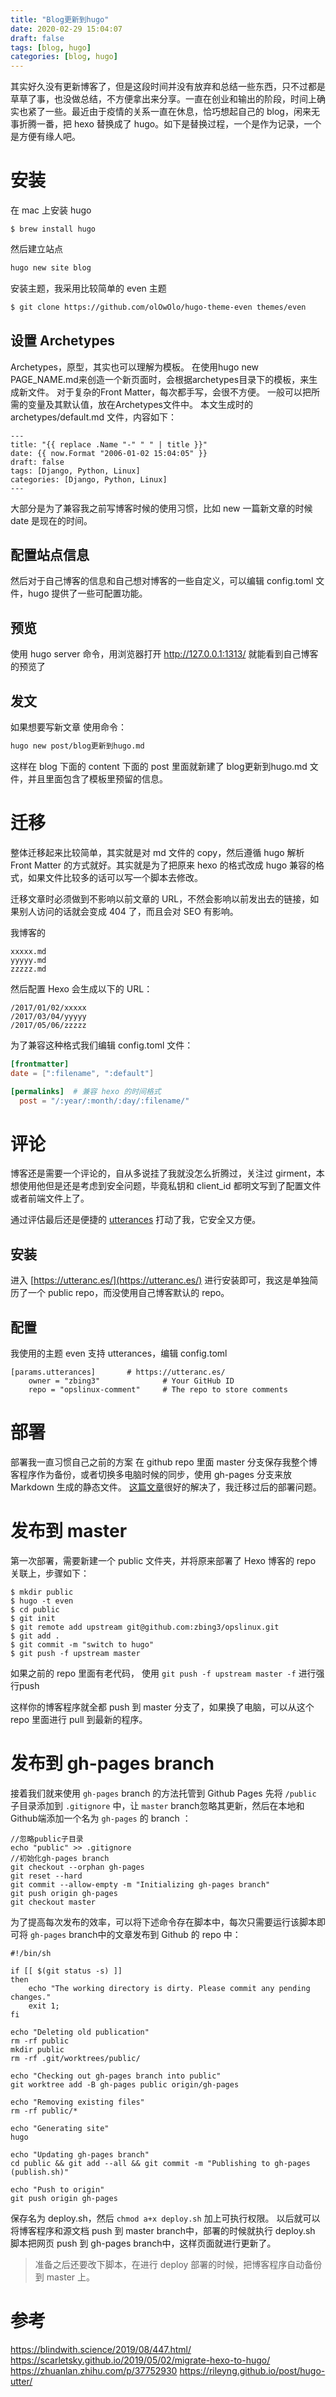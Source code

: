 ```yaml
---
title: "Blog更新到hugo"
date: 2020-02-29 15:04:07
draft: false
tags: [blog, hugo]
categories: [blog, hugo]
---
```


其实好久没有更新博客了，但是这段时间并没有放弃和总结一些东西，只不过都是草草了事，也没做总结，不方便拿出来分享。一直在创业和输出的阶段，时间上确实也紧了一些。最近由于疫情的关系一直在休息，恰巧想起自己的 blog，闲来无事折腾一番，把 hexo 替换成了 hugo。如下是替换过程，一个是作为记录，一个是方便有缘人吧。

# 安装

在 mac 上安装 hugo

```shell
$ brew install hugo
```

然后建立站点

```bash
hugo new site blog
```

安装主题，我采用比较简单的 even 主题


```bash
$ git clone https://github.com/olOwOlo/hugo-theme-even themes/even
```

## 设置 Archetypes
Archetypes，原型，其实也可以理解为模板。
在使用hugo new PAGE_NAME.md来创造一个新页面时，会根据archetypes目录下的模板，来生成新文件。
对于复杂的Front Matter，每次都手写，会很不方便。 一般可以把所需的变量及其默认值，放在Archetypes文件中。
本文生成时的 archetypes/default.md 文件，内容如下：
```
---
title: "{{ replace .Name "-" " " | title }}"
date: {{ now.Format "2006-01-02 15:04:05" }}
draft: false
tags: [Django, Python, Linux]
categories: [Django, Python, Linux]
---
```
大部分是为了兼容我之前写博客时候的使用习惯，比如 new 一篇新文章的时候 date 是现在的时间。

## 配置站点信息
然后对于自己博客的信息和自己想对博客的一些自定义，可以编辑 config.toml 文件，hugo 提供了一些可配置功能。
## 预览
使用 hugo server 命令，用浏览器打开 http://127.0.0.1:1313/ 就能看到自己博客的预览了
## 发文 
如果想要写新文章 使用命令：

```bash
hugo new post/blog更新到hugo.md
```
这样在 blog 下面的 content 下面的 post 里面就新建了 blog更新到hugo.md 文件，并且里面包含了模板里预留的信息。
# 迁移

整体迁移起来比较简单，其实就是对 md 文件的 copy，然后遵循 hugo 解析 Front Matter 的方式就好。其实就是为了把原来 hexo 的格式改成 hugo 兼容的格式，如果文件比较多的话可以写一个脚本去修改。

迁移文章时必须做到不影响以前文章的 URL，不然会影响以前发出去的链接，如果别人访问的话就会变成 404 了，而且会对 SEO 有影响。

我博客的
```
xxxxx.md
yyyyy.md
zzzzz.md
```

然后配置 Hexo 会生成以下的 URL：
```
/2017/01/02/xxxxx
/2017/03/04/yyyyy
/2017/05/06/zzzzz
```
为了兼容这种格式我们编辑 config.toml 文件：
```toml
[frontmatter]
date = [":filename", ":default"]

[permalinks]  # 兼容 hexo 的时间格式
  post = "/:year/:month/:day/:filename/"
```

# 评论
博客还是需要一个评论的，自从多说挂了我就没怎么折腾过，关注过 girment，本想使用他但是还是考虑到安全问题，毕竟私钥和 client_id 都明文写到了配置文件或者前端文件上了。

通过评估最后还是便捷的 [utterances](https://github.com/utterance/utterances) 打动了我，它安全又方便。


## 安装
进入 [https://utteranc.es/](https://utteranc.es/) 进行安装即可，我这是单独简历了一个 public repo，而没使用自己博客默认的 repo。
 
## 配置

我使用的主题 even 支持 utterances，编辑 config.toml

```
[params.utterances]       # https://utteranc.es/
    owner = "zbing3"              # Your GitHub ID
    repo = "opslinux-comment"     # The repo to store comments
```

# 部署
部署我一直习惯自己之前的方案 在 github repo 里面 master 分支保存我整个博客程序作为备份，或者切换多电脑时候的同步，使用 gh-pages 分支来放 Markdown 生成的静态文件。
[这篇文章](https://zhuanlan.zhihu.com/p/37752930)很好的解决了，我迁移过后的部署问题。

# 发布到 master
第一次部署，需要新建一个 public 文件夹，并将原来部署了 Hexo 博客的 repo 关联上，步骤如下：

```shell
$ mkdir public
$ hugo -t even
$ cd public
$ git init
$ git remote add upstream git@github.com:zbing3/opslinux.git
$ git add .
$ git commit -m "switch to hugo"
$ git push -f upstream master
```
如果之前的 repo 里面有老代码， 使用 `git push -f upstream master -f` 进行强行push

这样你的博客程序就全都 push 到 master 分支了，如果换了电脑，可以从这个 repo 里面进行 pull 到最新的程序。

# 发布到 gh-pages branch
接着我们就来使用 `gh-pages` branch 的方法托管到 Github Pages
先将 `/public` 子目录添加到 `.gitignore` 中，让 `master` branch忽略其更新，然后在本地和Github端添加一个名为 `gh-pages` 的 branch ：

```shell
//忽略public子目录
echo "public" >> .gitignore
//初始化gh-pages branch
git checkout --orphan gh-pages
git reset --hard
git commit --allow-empty -m "Initializing gh-pages branch"
git push origin gh-pages
git checkout master
```
为了提高每次发布的效率，可以将下述命令存在脚本中，每次只需要运行该脚本即可将 `gh-pages` branch中的文章发布到 Github 的 repo 中：

```shell
#!/bin/sh

if [[ $(git status -s) ]]
then
    echo "The working directory is dirty. Please commit any pending changes."
    exit 1;
fi

echo "Deleting old publication"
rm -rf public
mkdir public
rm -rf .git/worktrees/public/

echo "Checking out gh-pages branch into public"
git worktree add -B gh-pages public origin/gh-pages

echo "Removing existing files"
rm -rf public/*

echo "Generating site"
hugo

echo "Updating gh-pages branch"
cd public && git add --all && git commit -m "Publishing to gh-pages (publish.sh)"

echo "Push to origin"
git push origin gh-pages
```
保存名为 deploy.sh，然后 `chmod a+x deploy.sh` 加上可执行权限。
以后就可以将博客程序和源文档 push 到 master branch中，部署的时候就执行 deploy.sh 脚本把网页 push 到 gh-pages branch中，这样页面就进行更新了。

> 准备之后还要改下脚本，在进行 deploy 部署的时候，把博客程序自动备份到 master 上。

# 参考
https://blindwith.science/2019/08/447.html/
https://scarletsky.github.io/2019/05/02/migrate-hexo-to-hugo/
https://zhuanlan.zhihu.com/p/37752930
https://rileyng.github.io/post/hugo-utter/
